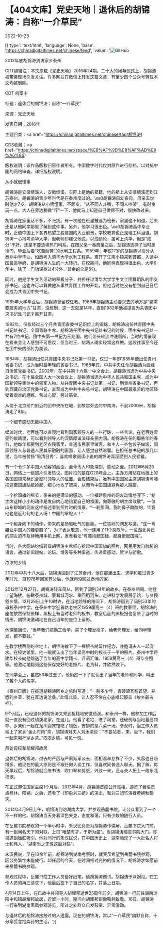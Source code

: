 # 【404文库】党史天地｜退休后的胡锦涛：自称“一介草民”

2022-10-23

[{'type': 'text/html', 'language': None, 'base': 'https://chinadigitaltimes.net/chinese/feed', 'value': '![GitHub](https://chinadigitaltimes.net/chinese/files/2022/10/Screen-Shot-2022-10-22-at-8.24.26-PM.png)

2012年底胡锦涛到访家乡泰州

CDT编辑注：本文原载《党史天地》2016年24期。二十大的闭幕仪式上，胡锦涛被带离现场引发关注。许多网友在微信上转发这篇文章，有至少四个公众号转载本文均被删除。



CDT 档案卡

标题：退休后的胡锦涛：自称“一介草民”

来源：党史天地

发表日期：2016年

主题归类：<a href="https://chinadigitaltimes.net/chinese/tag/胡锦涛)

CDS收藏：<a href="https://chinadigitaltimes.net/space/%E8%AF%9D%E8%AF%AD%E9%A6%86)

版权说明：该作品版权归原作者所有。中国数字时代仅对原作进行存档，以对抗中国的网络审查。详细版权说明。





从小就很懂事

胡锦涛是安徽绩溪人，安徽绩溪，实际上是他的祖籍，他的祖上从安徽绩溪迁到江苏泰州，胡锦涛的青少年时代是在泰州度过的。\xa0胡锦涛自幼丧母，母亲去世时他才7岁。胡锦涛从小很懂事，不顽皮，“从不同人斗嘴，不同人吵架”。有时贪玩一点，大人在旁边稍微“哼”一下，他就马上知道自己做得不对，很快改过来。

胡锦涛在家里话不多，不张扬。有一次他在班里被选为班长，家里也不知道，后来还是从他同学那里了解到这件事。另外，他学习很出色。\xa0胡锦涛高中毕业时，正值中国上下各界热望工程建国的大业前景，学校教育也正是理工科当道。胡锦涛一心报考清华大学，但老师却建议他说，以成绩论，虽可上清华，但是“成分”不好，还是不要选填热门科系。在跟父亲一番商量之后，胡锦涛选择了当时属冷门、毕业后要“吃苦耐劳”的水利工程系。1959年，年仅17岁的胡锦涛以高分从泰州中学毕业，如愿考入清华大学水利工程系。离开了江南小镇来到首都，入读中国最高学府，是胡锦涛人生的一大转折。在校期间，他同样表现得很出色，大学6年中，除了一门功课得过4分外，其余的全是5分。

同时，他是学生文艺活动的积极分子，并担任过清华大学学生文工团舞蹈队的团支部书记。这也许可以算做他从事共青团工作的开始，但他当时绝没有想到自己日后会成为共青团中央书记。

1965年大学毕业后，胡锦涛曾留校任教。1968年胡锦涛主动要求去的地方是“党需要服务的地方”甘肃，没想到，这一去就是14年，直到1982年他被提拔为共青团中央书记处书记才离开甘肃。

1982年，仅仅经过三个月共青团省委书记职位上的锻炼，胡锦涛出任共青团中央书记处书记、全国青联主席。胡锦涛任团中央书记处书记的时候，团中央书记处一共有7位书记，团中央第一书记为王兆国。他们带头轮流冲洗厕所，当时的情景现在看来会让人感到不可思议，但当时王、胡两人确实经常这样做。这段往事至今还在团中央内部传为美谈。

1984年，胡锦涛出任共青团中央书记处第一书记，仅过一年即1985年便出任贵州省委书记，成为当时最年轻的省委书记。1988年底，中共中央任命胡锦涛为西藏自治区党委书记。2002年，在中共第十六届一中全会上，胡锦涛当选为中共中央总书记，在十届全国人大一次会议上，胡锦涛当选为中华人民共和国主席，成为中国新领导集体中的领军人物。从共青团中央书记处第一书记，到贵州省委书记，再到西藏自治区党委书记，直至成为中共中央总书记，胡锦涛在中国最艰苦的地区经受着艰难的磨练，苦过心智，劳过筋骨。

从位于北京前门附近的团中央所在地，到故宫旁边的中南海，不到2000米，胡锦涛走了8年。

一个细节感动无数中国人

媒体时代，老百姓可以直观地看到国家领导人的一些行踪，一些言论。在老百姓雪亮的眼睛里，可以看到领导人的深情厚谊演绎亲民内涵。胡锦涛在任的那些年的春节，他每年都要到老区农民家里、普通市民家里做客，和主人一齐包饺子做饭，国家领导人与普通人民其乐融融的画面，让人感觉自然温馨。在担任总书记的那几年里，当年被赞扬“眉清目秀”、喜欢唱歌阅读小说的胡锦涛深深受到人民爱戴。

有一个令许多中国人动容的画面，至今令人印象深刻，感动之至。2012年6月20日，网络上一组照片引发热议。图片拍的是在G20峰会上，主办方用贴在地板上的各国国旗来标识合影时领导人的位置。合影结束后，唯有中国国家主席胡锦涛弯腰把这面国旗贴纸捡起、细心地收了起来，从而令中国国旗避免被人踩踏。

一个拾国旗的细节，带来的是满溢的感动。一位福建泉州的网友动情地写下：“胡主席这样小小的动作是发自内心地热爱自己的祖国，向尊敬的胡主席致敬”。一位山东聊城的网友这样描述看到照片时的情景，“一刹那间，我的鼻子酸酸的，毕竟他也是近七旬的老人呀！中国的掌舵人！”

一个躬身向下的动作，带来的是扬眉吐气的自豪。一位铁岭的网友写道，“这一弯腰让中国人的腰更直了”，为了表达敬意，他一连用了11个感叹号。一位湖北黄石的网友迫不及待地用手机上网，发表看法“弯腰拾起国标，起身挺起国魂”。

当时，各大网站纷纷转载胡锦涛主席细心拾起中国国旗的照片，网民用发自肺腑的语言，通过新闻跟帖、论坛、博客等多种渠道，传递着感动、赞许与骄傲。

浓浓的乡情

2012年中共十八大后，胡锦涛回到了江苏泰州，他在那里出生、求学和度过青少年时光。自1978年回家葬父后，他就再没回过泰州的家。

2012年12月27日，胡锦涛轻车简从，回到了阔别34年的故乡。在泰州期间，他登上望海楼、俯瞰泰州城、察看城河水、重回稻河头、走进科学发展展示馆，与乡民叙乡情。12月28日上午10时许，在当地领导的陪同下，胡锦涛回到了阔别53年的母校泰州中学。在泰州中学迎春路老校区1959届高三（4）班的教室里，胡锦涛的座位依然保持原样，黑板上有当时老师的板书，教室后面的黑板报也复原了当时的情形，胡锦涛激动地在自己当年的座位上留影。

他深情回忆，“当年我们搞勤工俭学，买了个理发推子，给老师理发，给同学理发，都不要钱。”

在教学楼西侧的空地上，胡锦涛栽下了一棵银杏树留作纪念，并邀请夫人一起浇水。在校史馆里，他一眼就认出了当年读高中时的校长于一平的照片。泰州中学蒋建华校长向他赠送了当年的高中学籍卡、评语汇编、1959届高三（4）班毕业照等。他激动地翻阅这些保存完好的老照片、老资料，并欣然收下。

在同学会上，虽然53年过去了，他仍然一下子就认出了当年的老师和同学，叫出了每个人的名字。

《泰州日版》在报道胡锦涛回乡之旅时写道：“一别多少年，青砖黛瓦翘首望。熟悉的乡音，犹在耳边说沧桑。”此情此景，让人忍不住在心底唱起那首《故乡最吉祥》。

9个月后，已经退休的胡锦涛又来到祖籍地安徽绩溪。和泰州一样，他参加工作后就一直没有回过绩溪老家。在这儿，他看了老宅、进了祠堂，还破例与当地基层领导、乡亲们一起在龙川迎宾馆吃了顿饭，安排的是六菜一汤。参观时，当工作人员端上了家乡“金山时雨”茶，胡锦涛对夫人刘永清说：“不要站着，来，坐下，我们一起来喝杯家乡茶。”浓浓乡情，可见一斑。

拜访母校和胡耀邦故居

退休后的胡锦涛，过去的严厉与严肃渐渐淡去，面相温和慈祥了不少，笑容也日趋增多。他现在的最大原则是不跟任何人谈工作，但喜欢同普通人聊天。据了解，每天早起后，胡锦涛就会练书法、吹口琴和剪纸，兴致一来，还与夫人扭上一段东北秧歌。

在正式卸任国家主席1个月后，2013年4月，胡锦涛首度公开亮相，游览了著名景点桂林、阳朔。之后，还看了《印象刘三姐》的演出，和刘三姐饰演者黄婉秋聊天。

2014年4月9日上午，胡锦涛到访湖南大学，并参观岳麓书院，让公众看到了一个不一样的他。胡锦涛当天身着深色夹克，态度和蔼，只有少数的随行人员。

在岳麓书院参观的一个半小时中，朱汉民负责为胡锦涛作讲解。岳麓书院大门前，有一副闻名天下的对联，上曰“唯楚有才，于斯为盛”。当胡锦涛踏进书院大门，即被这副楹联吸引。他对同行的朱汉民说，在中国历史上，湖南涌现了一大批名人将士和伟人，“湖南当之无愧这副对联”。

朱汉民说，早在10余年前，胡锦涛到湖南考察时，就表示希望到岳麓书院参观，因公务繁忙未能成行。卸任后的今天，在时间相对充裕的情况下，胡锦涛才如愿前来岳麓书院参观。

参观过程中，岳麓书院工作人员备好纸笔，请胡锦涛题词。胡锦涛予以婉拒。在工作人员的再三请求下，他最后签下了自己的名字，并落上日期。

4月14日上午，在已故中共领导人胡耀邦逝世25周年前夕，胡锦涛一行前往湖南浏阳中和镇胡耀邦故居，逗留一小时，期间向胡耀邦铜像鞠躬致敬。16日，胡锦涛一行来到湖南凤凰参观游览，所过之处群众自发鼓掌、异常激动。

与退休后的胡锦涛接触过的人透露，现在的胡锦涛，常以“一介草民”幽默自称，十分享受含饴弄孙的生活。'}]